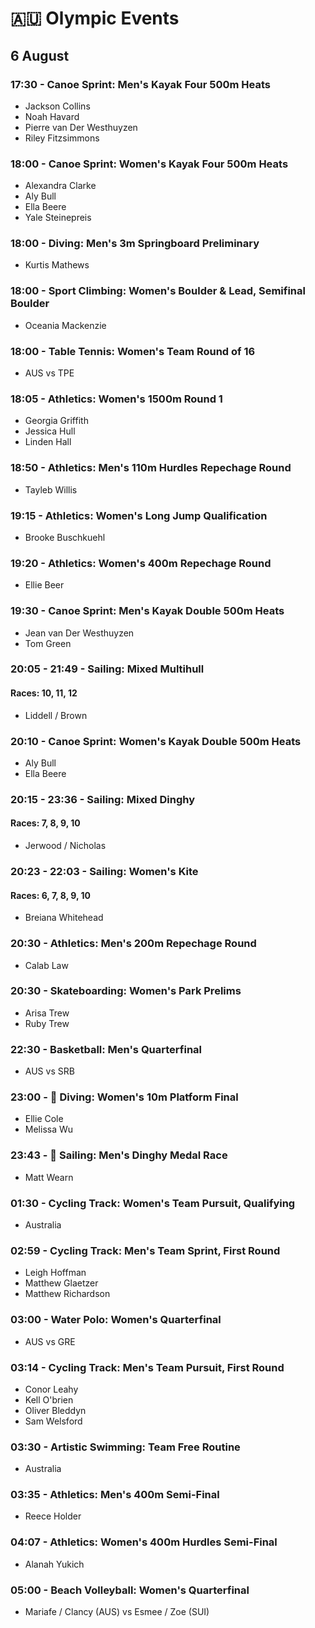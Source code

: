 # 🇦🇺 Olympic Events

## 6 August

### 17:30 - Canoe Sprint: Men's Kayak Four 500m Heats
* Jackson Collins
* Noah Havard
* Pierre van Der Westhuyzen
* Riley Fitzsimmons

### 18:00 - Canoe Sprint: Women's Kayak Four 500m Heats
* Alexandra Clarke
* Aly Bull
* Ella Beere
* Yale Steinepreis

### 18:00 - Diving: Men's 3m Springboard Preliminary
* Kurtis Mathews

### 18:00 - Sport Climbing: Women's Boulder & Lead, Semifinal Boulder
* Oceania Mackenzie

### 18:00 - Table Tennis: Women's Team Round of 16
* AUS vs TPE

### 18:05 - Athletics: Women's 1500m Round 1
* Georgia Griffith
* Jessica Hull
* Linden Hall

### 18:50 - Athletics: Men's 110m Hurdles Repechage Round
* Tayleb Willis

### 19:15 - Athletics: Women's Long Jump Qualification
* Brooke Buschkuehl

### 19:20 - Athletics: Women's 400m Repechage Round
* Ellie Beer

### 19:30 - Canoe Sprint: Men's Kayak Double 500m Heats
* Jean van Der Westhuyzen
* Tom Green

### 20:05 - 21:49 - Sailing: Mixed Multihull
#### Races: 10, 11, 12
* Liddell / Brown

### 20:10 - Canoe Sprint: Women's Kayak Double 500m Heats
* Aly Bull
* Ella Beere

### 20:15 - 23:36 - Sailing: Mixed Dinghy
#### Races: 7, 8, 9, 10
* Jerwood / Nicholas

### 20:23 - 22:03 - Sailing: Women's Kite
#### Races: 6, 7, 8, 9, 10
* Breiana Whitehead

### 20:30 - Athletics: Men's 200m Repechage Round
* Calab Law

### 20:30 - Skateboarding: Women's Park Prelims
* Arisa Trew
* Ruby Trew

### 22:30 - Basketball: Men's Quarterfinal
* AUS vs SRB

### 23:00 - 🏅 Diving: Women's 10m Platform Final
* Ellie Cole
* Melissa Wu

### 23:43 - 🏅 Sailing: Men's Dinghy Medal Race
* Matt Wearn

### 01:30 - Cycling Track: Women's Team Pursuit, Qualifying
* Australia

### 02:59 - Cycling Track: Men's Team Sprint, First Round
* Leigh Hoffman
* Matthew Glaetzer
* Matthew Richardson

### 03:00 - Water Polo: Women's Quarterfinal
* AUS vs GRE

### 03:14 - Cycling Track: Men's Team Pursuit, First Round
* Conor Leahy
* Kell O'brien
* Oliver Bleddyn
* Sam Welsford

### 03:30 - Artistic Swimming: Team Free Routine
* Australia

### 03:35 - Athletics: Men's 400m Semi-Final
* Reece Holder

### 04:07 - Athletics: Women's 400m Hurdles Semi-Final
* Alanah Yukich

### 05:00 - Beach Volleyball: Women's Quarterfinal
* Mariafe / Clancy (AUS) vs Esmee / Zoe (SUI)

